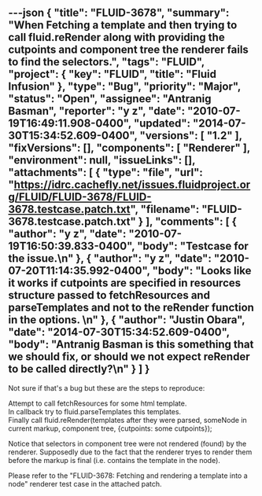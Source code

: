 ---json
{
  "title": "FLUID-3678",
  "summary": "When Fetching a template and then trying to call fluid.reRender along with providing the cutpoints and component tree the renderer fails to find the selectors.",
  "tags": "FLUID",
  "project": {
    "key": "FLUID",
    "title": "Fluid Infusion"
  },
  "type": "Bug",
  "priority": "Major",
  "status": "Open",
  "assignee": "Antranig Basman",
  "reporter": "y z",
  "date": "2010-07-19T16:49:11.908-0400",
  "updated": "2014-07-30T15:34:52.609-0400",
  "versions": [
    "1.2"
  ],
  "fixVersions": [],
  "components": [
    "Renderer"
  ],
  "environment": null,
  "issueLinks": [],
  "attachments": [
    {
      "type": "file",
      "url": "https://idrc.cachefly.net/issues.fluidproject.org/FLUID/FLUID-3678/FLUID-3678.testcase.patch.txt",
      "filename": "FLUID-3678.testcase.patch.txt"
    }
  ],
  "comments": [
    {
      "author": "y z",
      "date": "2010-07-19T16:50:39.833-0400",
      "body": "Testcase for the issue.\n"
    },
    {
      "author": "y z",
      "date": "2010-07-20T11:14:35.992-0400",
      "body": "Looks like it works if cutpoints are specified in resources structure passed to fetchResources and parseTemplates and not to the reRender function in the options.&#x20;\n"
    },
    {
      "author": "Justin Obara",
      "date": "2014-07-30T15:34:52.609-0400",
      "body": "Antranig Basman is this something that we should fix, or should we not expect reRender to be called directly?\n"
    }
  ]
}
---
Not sure if that's a bug but these are the steps to reproduce:

Attempt to call fetchResources for some html template.\
In callback try to fluid.parseTemplates this templates.\
Finally call fluid.reRender(templates after they were parsed, someNode in current markup, component tree, {cutpoints: some cutpoints});

Notice that selectors in component tree were not rendered (found) by the renderer. Supposedly due to the fact that the renderer tryes to render them before the markup is final (i.e. contains the template in the node).

Please refer to the "FLUID-3678: Fetching and rendering a template into a node" renderer test case in the attached patch.

        